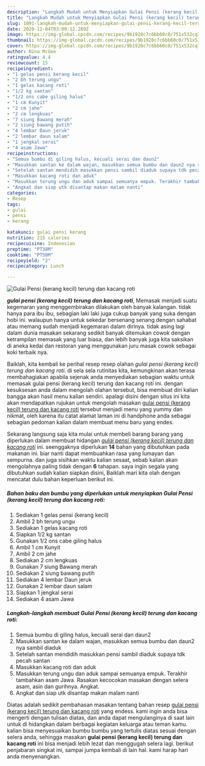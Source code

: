 ```yaml
---
description: "Langkah Mudah untuk Menyiapkan Gulai Pensi (kerang kecil) terung dan kacang roti, Bisa Manjain Lidah"
title: "Langkah Mudah untuk Menyiapkan Gulai Pensi (kerang kecil) terung dan kacang roti, Bisa Manjain Lidah"
slug: 1091-langkah-mudah-untuk-menyiapkan-gulai-pensi-kerang-kecil-terung-dan-kacang-roti-bisa-manjain-lidah
date: 2020-12-04T03:09:12.289Z
image: https://img-global.cpcdn.com/recipes/9b1928c7c6bb60c0/751x532cq70/gulai-pensi-kerang-kecil-terung-dan-kacang-roti-foto-resep-utama.jpg
thumbnail: https://img-global.cpcdn.com/recipes/9b1928c7c6bb60c0/751x532cq70/gulai-pensi-kerang-kecil-terung-dan-kacang-roti-foto-resep-utama.jpg
cover: https://img-global.cpcdn.com/recipes/9b1928c7c6bb60c0/751x532cq70/gulai-pensi-kerang-kecil-terung-dan-kacang-roti-foto-resep-utama.jpg
author: Nina McGee
ratingvalue: 4.4
reviewcount: 15
recipeingredient:
- "1 gelas pensi kerang kecil"
- "2 bh terung ungu"
- "1 gelas kacang roti"
- "1/2 kg santan"
- "1/2 ons cabe giling halus"
- "1 cm Kunyit"
- "2 cm jahe"
- "2 cm lengkuas"
- "7 siung Bawang merah"
- "2 siung bawang putih"
- "4 lembar Daun jeruk"
- "2 lembar daun salam"
- "1 jengkal serai"
- "4 asam Jawa"
recipeinstructions:
- "Semua bumbu di giling halus, kecuali serai dan daun2"
- "Masukkan santan ke dalam wajan, masukkan semua bumbu dan daun2 nya sambil diaduk"
- "Setelah santan mendidih masukkan pensi sambil diaduk supaya tdk pecah santan"
- "Masukkan kacang roti dan aduk"
- "Masukkan terung ungu dan aduk sampai semuanya empuk. Terakhir tambahkan asam Jawa. Rasakan kecocokan masakan dengan selera asam, asin dan gurihnya. Angkat."
- "Angkat dan siap utk disantap makan malam nanti"
categories:
- Resep
tags:
- gulai
- pensi
- kerang

katakunci: gulai pensi kerang 
nutrition: 215 calories
recipecuisine: Indonesian
preptime: "PT38M"
cooktime: "PT50M"
recipeyield: "2"
recipecategory: Lunch

---
```



![Gulai Pensi (kerang kecil) terung dan kacang roti](https://img-global.cpcdn.com/recipes/9b1928c7c6bb60c0/751x532cq70/gulai-pensi-kerang-kecil-terung-dan-kacang-roti-foto-resep-utama.jpg)

<b><i>gulai pensi (kerang kecil) terung dan kacang roti</i></b>, Memasak menjadi suatu kegemaran yang menggembirakan dilakukan oleh banyak kalangan. tidak hanya para ibu ibu, sebagian laki laki juga cukup banyak yang suka dengan hobi ini. walaupun hanya untuk sekedar bersenang senang dengan sahabat atau memang sudah menjadi kegemaran dalam dirinya. tidak asing lagi dalam dunia masakan sekarang sedikit banyak ditemukan cowok dengan ketrampilan memasak yang luar biasa, dan lebih banyak juga kita saksikan di aneka kedai dan restoran yang menggunakan juru masak cowok sebagai koki terbaik nya.

Baiklah, kita kembali ke perihal resep resep olahan <i>gulai pensi (kerang kecil) terung dan kacang roti</i>. di sela sela rutinitas kita, kemungkinan akan terasa membahagiakan apabila sejenak anda menyediakan sebagian waktu untuk memasak gulai pensi (kerang kecil) terung dan kacang roti ini. dengan kesuksesan anda dalam mengolah olahan tersebut, bisa membuat diri kalian bangga akan hasil menu kalian sendiri. apalagi disini dengan situs ini kita akan mendapatkan rujukan untuk mengolah masakan <u>gulai pensi (kerang kecil) terung dan kacang roti</u> tersebut menjadi menu yang yummy dan nikmat, oleh karena itu catat alamat laman ini di handphone anda sebagai sebagian pedoman kalian dalam membuat menu baru yang endes.




Sekarang langsung saja kita mulai untuk membeli barang barang yang diperlukan dalam membuat hidangan <u><i>gulai pensi (kerang kecil) terung dan kacang roti</i></u> ini. seenggaknya diperlukan <b>14</b> bahan yang dibutuhkan pada makanan ini. biar nanti dapat membuahkan rasa yang lumayan dan sempurna. dan juga sisihkan waktu kalian sesaat, sebab kalian akan mengolahnya paling tidak dengan <b>6</b> tahapan. saya ingin segala yang dibutuhkan sudah kalian siapkan disini, Baiklah mari kita olah dengan mencatat dulu bahan keperluan berikut ini.

<!--inarticleads1-->

##### Bahan baku dan bumbu yang diperlukan untuk menyiapkan Gulai Pensi (kerang kecil) terung dan kacang roti:

1. Sediakan 1 gelas pensi (kerang kecil)
1. Ambil 2 bh terung ungu
1. Sediakan 1 gelas kacang roti
1. Siapkan 1/2 kg santan
1. Gunakan 1/2 ons cabe giling halus
1. Ambil 1 cm Kunyit
1. Ambil 2 cm jahe
1. Sediakan 2 cm lengkuas
1. Gunakan 7 siung Bawang merah
1. Sediakan 2 siung bawang putih
1. Sediakan 4 lembar Daun jeruk
1. Gunakan 2 lembar daun salam
1. Siapkan 1 jengkal serai
1. Sediakan 4 asam Jawa




<!--inarticleads2-->

##### Langkah-langkah membuat Gulai Pensi (kerang kecil) terung dan kacang roti:

1. Semua bumbu di giling halus, kecuali serai dan daun2
1. Masukkan santan ke dalam wajan, masukkan semua bumbu dan daun2 nya sambil diaduk
1. Setelah santan mendidih masukkan pensi sambil diaduk supaya tdk pecah santan
1. Masukkan kacang roti dan aduk
1. Masukkan terung ungu dan aduk sampai semuanya empuk. Terakhir tambahkan asam Jawa. Rasakan kecocokan masakan dengan selera asam, asin dan gurihnya. Angkat.
1. Angkat dan siap utk disantap makan malam nanti




Diatas adalah sedikit pembahasan masakan tentang bahan resep <u>gulai pensi (kerang kecil) terung dan kacang roti</u> yang endess. kami ingin anda bisa mengerti dengan tulisan diatas, dan anda dapat mengulanginya di saat lain untuk di hidangkan dalam berbagai kegiatan keluarga atau teman kamu. kalian bisa menyesuaikan bumbu bumbu yang tertulis diatas sesuai dengan selera anda, sehingga masakan <b>gulai pensi (kerang kecil) terung dan kacang roti</b> ini bisa menjadi lebih lezat dan menggugah selera lagi. berikut penjabaran singkat ini, sampai jumpa kembali di lain hal. kami harap hari anda menyenangkan.
